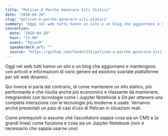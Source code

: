 ```yaml
---
title: "Pelican E Perche Generare Siti Statici"
date: "2018-04-20"
slug: "pelican-e-perche-generare-siti-statici"
summary: "Oggi nel web tutti hanno un sito o un blog che aggiornano e mantengono con articoli e informazioni di vario genere ed esistono svariate piattaforme per siti web dinamici."
convention:
  date: "2018-04-20"
  hour: "11:00"
  event: "Pycon9"
  speakerdeck_url: ""
  source: "https://github.com/fundor333/pelican-e-perche-generare-siti-statici"
---
```


Oggi nel web tutti hanno un sito o un blog che aggiornano e mantengono con articoli e informazioni di vario genere ed esistono svariate piattaforme per siti web dinamici.

Qui invece si parla del contrario, di come mantenere un sito statico, più performante e che risulta anche più economico e rilassante da mantenere, integrandolo con tecnologie come i Jupyter Notebook e Git per ottenere una completa interazione con le tecnologie più moderne e usate. Verranno anche presentati un paio di casi d’uso di Pelican in situazioni reali.

Come prerequisiti si assume che l’ascoltatore sappia cosa sia un CMS e (a grandi linee) come funziona e cosa sia un Jupyter Notebook (non è necessario che sappia usarne uno)
